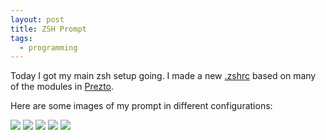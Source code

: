 ```yaml
---
layout: post
title: ZSH Prompt
tags:
  - programming
---
```


Today I got my main zsh setup going. I made a new
[.zshrc](https://github.com/kelsin/configs/blob/master/.zshrc) based on many of
the modules in [Prezto](https://github.com/sorin-ionescu/prezto).

Here are some images of my prompt in different configurations:

[![](https://kelsin.smugmug.com/Blog/i-dCZ62xq/0/Th/Directory%20Prompt-Th.png
"")](https://kelsin.smugmug.com/Blog/i-dCZ62xq/0/L/Directory%20Prompt-L.png)
[![](https://kelsin.smugmug.com/Blog/i-hc4S8Vb/0/Th/Last%20Command%20Error%20Prompt-Th.png
"")](https://kelsin.smugmug.com/Blog/i-hc4S8Vb/0/L/Last%20Command%20Error%20Prompt-L.png)
[![](https://kelsin.smugmug.com/Blog/i-pHrqwRX/0/Th/Root%20Prompt-Th.png
"")](https://kelsin.smugmug.com/Blog/i-pHrqwRX/0/L/Root%20Prompt-L.png)
[![](https://kelsin.smugmug.com/Blog/i-2TP4pNR/0/Th/Normal%20Prompt-Th.png
"")](https://kelsin.smugmug.com/Blog/i-2TP4pNR/0/L/Normal%20Prompt-L.png)
[![](https://kelsin.smugmug.com/Blog/i-VV9dGXM/0/Th/SSH%20Prompt-Th.png
"")](https://kelsin.smugmug.com/Blog/i-VV9dGXM/0/L/SSH%20Prompt-L.png)
